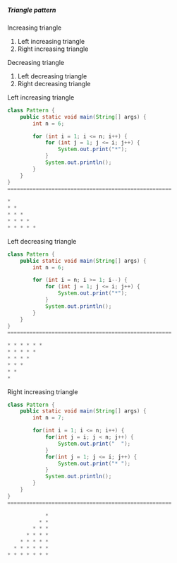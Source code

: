 <h5>Triangle pattern</h5>
<p>Increasing triangle</p>
<ol>
  <li>Left increasing triangle</li>
  <li>Right increasing triangle</li>
</ol>
<p>Decreasing triangle</p>
<ol>
  <li>Left decreasing triangle</li>
  <li>Right decreasing triangle</li>
</ol>

<p>Left increasing triangle</p>

```Java
class Pattern {
    public static void main(String[] args) {
        int n = 6;

        for (int i = 1; i <= n; i++) {
            for (int j = 1; j <= i; j++) {
                System.out.print("*");     
            }
            System.out.println();
        }
    }
}
====================================================

* 
* * 
* * * 
* * * * 
* * * * * 
```
<p>Left decreasing triangle</p>

```Java
class Pattern {
    public static void main(String[] args) {
        int n = 6;

        for (int i = n; i >= 1; i--) {
            for (int j = 1; j <= i; j++) {
                System.out.print("*");     
            }
            System.out.println();
        }
    }
}
====================================================

* * * * * * 
* * * * * 
* * * * 
* * * 
* * 
* 
```
<p>Right increasing triangle</p>

```Java
class Pattern {
    public static void main(String[] args) {
        int n = 7;

        for(int i = 1; i <= n; i++) {
            for(int j = i; j < n; j++) {
                System.out.print("  ");
            }
            for(int j = 1; j <= i; j++) {
                System.out.print("* ");
            }
            System.out.println();
        }
    }
}
====================================================

            * 
          * *
        * * *
      * * * *
    * * * * *
  * * * * * *
* * * * * * *
```

